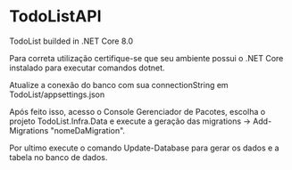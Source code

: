 # TodoListAPI
TodoList builded in .NET Core 8.0

Para correta utilização certifique-se que seu ambiente possui o .NET Core instalado para executar comandos dotnet.

Atualize a conexão do banco com sua connectionString em TodoList/appsettings.json

Após feito isso, acesso o Console Gerenciador de Pacotes, escolha o projeto TodoList.Infra.Data e execute a geração das migrations -> Add-Migrations "nomeDaMigration".

Por ultimo execute o comando Update-Database para gerar os dados e a tabela no banco de dados.
